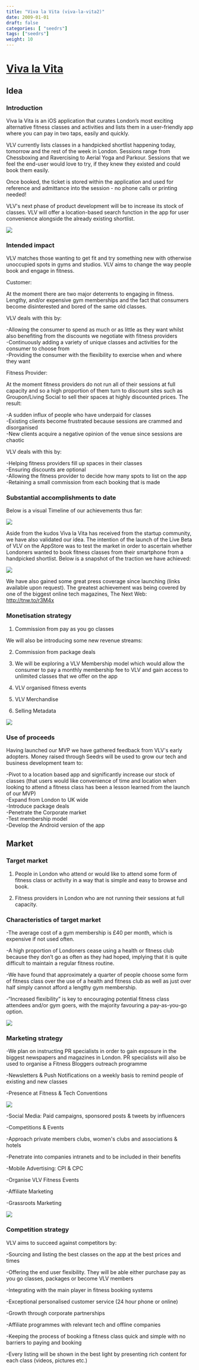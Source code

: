 ```yaml
---
title: "Viva la Vita (viva-la-vita2)"
date: 2009-01-01
draft: false
categories: [ "seedrs"]
tags: ["seedrs"]
weight: 10
---
```


# [Viva la Vita](https://www.seedrs.com/viva-la-vita2)

## Idea

### Introduction

Viva la Vita is an iOS application that curates London’s most exciting alternative fitness classes and activities and lists them in a user-friendly app where you can pay in two taps, easily and quickly.

VLV currently lists classes in a handpicked shortlist happening today, tomorrow and the rest of the week in London. Sessions range from Chessboxing and Ravercising to Aerial Yoga and Parkour. Sessions that we feel the end-user would love to try, if they knew they existed and could book them easily.

Once booked, the ticket is stored within the application and used for reference and admittance into the session - no phone calls or printing needed!

VLV's next phase of product development will be to increase its stock of classes. VLV will offer a location-based search function in the app for user convenience alongside the already existing shortlist.

![](/img/seedrs/uploads/startup/section_image/image/4640/q5f5obsi81zf1bpgp4p8c4y1dsm2g0b/Pictures_iPhone.png?rect=24%2C83%2C453%2C337&w=600&fit=clip&s=156294cbff89428481ca4c10e7a17c2f)

### Intended impact

VLV matches those wanting to get fit and try something new with otherwise unoccupied spots in gyms and studios. VLV aims to change the way people book and engage in fitness.

Customer:

At the moment there are two major deterrents to engaging in fitness. Lengthy, and/or expensive gym memberships and the fact that consumers become disinterested and bored of the same old classes.

VLV deals with this by:

-Allowing the consumer to spend as much or as little as they want whilst also benefiting from the discounts we negotiate with fitness providers <br>-Continuously adding a variety of unique classes and activities for the consumer to choose from <br>-Providing the consumer with the flexibility to exercise when and where they want

Fitness Provider:

At the moment fitness providers do not run all of their sessions at full capacity and so a high proportion of them turn to discount sites such as Groupon/Living Social to sell their spaces at highly discounted prices. The result:

-A sudden influx of people who have underpaid for classes <br>-Existing clients become frustrated because sessions are crammed and disorganised <br>-New clients acquire a negative opinion of the venue since sessions are chaotic

VLV deals with this by:

-Helping fitness providers fill up spaces in their classes <br>-Ensuring discounts are optional <br>-Allowing the fitness provider to decide how many spots to list on the app <br>-Retaining a small commission from each booking that is made

### Substantial accomplishments to date

Below is a visual Timeline of our achievements thus far:

![](/img/seedrs/uploads/startup/section_image/image/4634/4wv7zwt5lvf147h2o4a9vi11w6dy1ig/Viva_la_Vita_-_Timeline_pic.jpg?rect=0%2C27%2C996%2C1346&w=600&fit=clip&s=65285f46af48a4ea1046018f43f6bcfc)

Aside from the kudos Viva la Vita has received from the startup community, we have also validated our idea. The intention of the launch of the Live Beta of VLV on the AppStore was to test the market in order to ascertain whether Londoners wanted to book fitness classes from their smartphone from a handpicked shortlist. Below is a snapshot of the traction we have achieved:

![](/img/seedrs/uploads/startup/section_image/image/4635/ip1mhhpatjalp1nlx9mizpyex0l7yt0/traction_image_relist__amended_.jpg?rect=0%2C0%2C1678%2C1190&w=600&fit=clip&s=d955b59ecd6df5a2aa37ec5fcd094aff)

We have also gained some great press coverage since launching (links available upon request). The greatest achievement was being covered by one of the biggest online tech magazines, The Next Web: <a target="_blank" rel="nofollow" class="outside" href="http://tnw.to/r3M4x">http://tnw.to/r3M4x</a>

### Monetisation strategy

1. Commission from pay as you go classes

We will also be introducing some new revenue streams:

2. Commission from package deals

3. We will be exploring a VLV Membership model which would allow the consumer to pay a monthly membership fee to VLV and gain access to unlimited classes that we offer on the app

4. VLV organised fitness events

5. VLV Merchandise

6. Selling Metadata

![](/img/seedrs/uploads/startup/section_image/image/4636/iy50xqxdyvzvtoq33jgajodxobbp06t/Business_Model-PNG.png?rect=0%2C6%2C996%2C611&w=600&fit=clip&s=e496db654b493fc0c226ddb1d942ff2f)

### Use of proceeds

Having launched our MVP we have gathered feedback from VLV's early adopters. Money raised through Seedrs will be used to grow our tech and business development team to:

-Pivot to a location based app and significantly increase our stock of classes (that users would like convenience of time and location when looking to attend a fitness class has been a lesson learned from the launch of our MVP) <br>-Expand from London to UK wide <br>-Introduce package deals <br>-Penetrate the Corporate market <br>-Test membership model <br>-Develop the Android version of the app

## Market

### Target market

1. People in London who attend or would like to attend some form of fitness class or activity in a way that is simple and easy to browse and book.

2. Fitness providers in London who are not running their sessions at full capacity.

### Characteristics of target market

-The average cost of a gym membership is £40 per month, which is expensive if not used often.

-A high proportion of Londoners cease using a health or fitness club because they don’t go as often as they had hoped, implying that it is quite difficult to maintain a regular fitness routine.

-We have found that approximately a quarter of people choose some form of fitness class over the use of a health and fitness club as well as just over half simply cannot afford a lengthy gym membership.

-“Increased flexibility” is key to encouraging potential fitness class attendees and/or gym goers, with the majority favouring a pay-as-you-go option.

![](/img/seedrs/uploads/startup/section_image/image/4637/jhq5pq25hf0iitehua82261y3r097cp/market-PNG.png?rect=33%2C0%2C873%2C638&w=600&fit=clip&s=89c4b1a96d8c49d4b9819344637c7869)

### Marketing strategy

-We plan on instructing PR specialists in order to gain exposure in the biggest newspapers and magazines in London. PR specialists will also be used to organise a Fitness Bloggers outreach programme

-Newsletters &amp; Push Notifications on a weekly basis to remind people of existing and new classes

-Presence at Fitness &amp; Tech Conventions

![](/img/seedrs/uploads/startup/section_image/image/4638/fe9er0cco7fyg9p8q3ociunisjf4eib/freshers_new.png?rect=75%2C0%2C343%2C395&w=600&fit=clip&s=b909e9a760180025ad60eb3dbaf40c4c)

-Social Media: Paid campaigns, sponsored posts &amp; tweets by influencers

-Competitions &amp; Events

-Approach private members clubs, women's clubs and associations &amp; hotels

-Penetrate into companies intranets and to be included in their benefits

-Mobile Advertising: CPI &amp; CPC

-Organise VLV Fitness Events

-Affiliate Marketing

-Grassroots Marketing

![](/img/seedrs/uploads/startup/section_image/image/4639/44y6xvc5budldixf2het9c47xtwy3ge/Grassroots_Marketing.jpg?rect=0%2C0%2C1898%2C1401&w=600&fit=clip&s=c6f84e813e1d35cd6643fb2daac44a41)

### Competition strategy

VLV aims to succeed against competitors by:

-Sourcing and listing the best classes on the app at the best prices and times

-Offering the end user flexibility. They will be able either purchase pay as you go classes, packages or become VLV members

-Integrating with the main player in fitness booking systems

-Exceptional personalised customer service (24 hour phone or online)

-Growth through corporate partnerships

-Affiliate programmes with relevant tech and offline companies

-Keeping the process of booking a fitness class quick and simple with no barriers to paying and booking

-Every listing will be shown in the best light by presenting rich content for each class (videos, pictures etc.)

